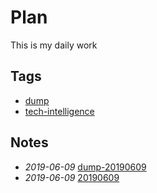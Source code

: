 # Plan

This is my daily work

## Tags

- [dump](./tags/dump)
- [tech-intelligence](./tags/tech-intelligence)

## Notes

- *2019-06-09* [dump-20190609](./dump-20190609)
- *2019-06-09* [20190609](./20190609)
